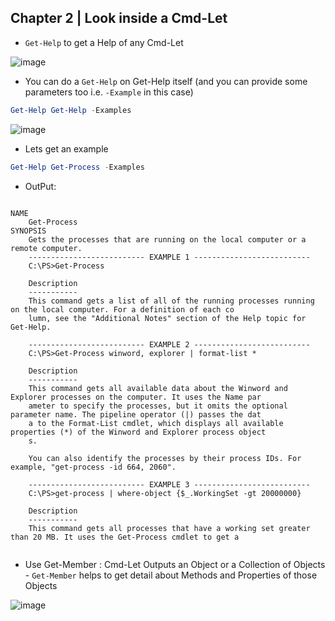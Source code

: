 ## Chapter 2 | Look inside a Cmd-Let

* `Get-Help` to get a Help of any Cmd-Let

![image](https://user-images.githubusercontent.com/13016162/50819045-eca31b80-134e-11e9-96f5-4f61e67dbf3f.png)

* You can do a `Get-Help` on Get-Help itself (and you can provide some parameters too i.e. `-Example` in this case)
```PowerShell
Get-Help Get-Help -Examples
```
![image](https://user-images.githubusercontent.com/13016162/50819415-06912e00-1350-11e9-9db1-60a01a7f736e.png)

* Lets get an example

```PowerShell
Get-Help Get-Process -Examples
```

* OutPut:

```

NAME
    Get-Process    
SYNOPSIS
    Gets the processes that are running on the local computer or a remote computer.    
    -------------------------- EXAMPLE 1 --------------------------    
    C:\PS>Get-Process  
    
    Description
    -----------
    This command gets a list of all of the running processes running on the local computer. For a definition of each co
    lumn, see the "Additional Notes" section of the Help topic for Get-Help.    
    
    -------------------------- EXAMPLE 2 --------------------------    
    C:\PS>Get-Process winword, explorer | format-list *    
    
    Description
    -----------
    This command gets all available data about the Winword and Explorer processes on the computer. It uses the Name par
    ameter to specify the processes, but it omits the optional parameter name. The pipeline operator (|) passes the dat
    a to the Format-List cmdlet, which displays all available properties (*) of the Winword and Explorer process object
    s.
    
    You can also identify the processes by their process IDs. For example, "get-process -id 664, 2060".    
    
    -------------------------- EXAMPLE 3 --------------------------    
    C:\PS>get-process | where-object {$_.WorkingSet -gt 20000000}   
    
    Description
    -----------
    This command gets all processes that have a working set greater than 20 MB. It uses the Get-Process cmdlet to get a
        
```

* Use Get-Member : Cmd-Let Outputs an Object or a Collection of Objects - `Get-Member` helps to get detail about Methods and Properties of those Objects

![image](https://user-images.githubusercontent.com/13016162/50873558-87026e00-13e6-11e9-8c0a-b33af496770c.png)



